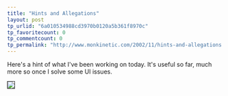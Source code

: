 ```yaml
---
title: "Hints and Allegations"
layout: post
tp_urlid: "6a010534988cd3970b0120a5b361f8970c"
tp_favoritecount: 0
tp_commentcount: 0
tp_permalink: "http://www.monkinetic.com/2002/11/hints-and-allegations.html"
---
```

Here&#39;s a hint of what I&#39;ve been working on today. It&#39;s useful so far, much more so once I solve some UI issues.

<img border="1" src="http://media.redmonk.net/images/termBar.jpg" />
